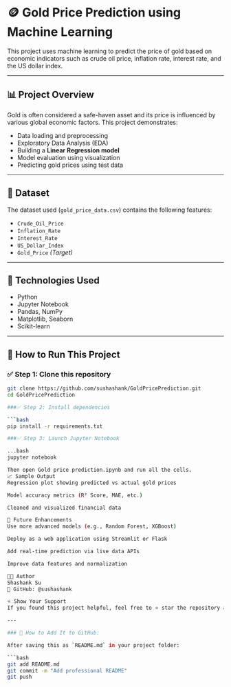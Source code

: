# 🪙 Gold Price Prediction using Machine Learning

This project uses machine learning to predict the price of gold based on economic indicators such as crude oil price, inflation rate, interest rate, and the US dollar index.

---

## 📊 Project Overview

Gold is often considered a safe-haven asset and its price is influenced by various global economic factors. This project demonstrates:

- Data loading and preprocessing
- Exploratory Data Analysis (EDA)
- Building a **Linear Regression model**
- Model evaluation using visualization
- Predicting gold prices using test data

---

## 📁 Dataset

The dataset used (`gold_price_data.csv`) contains the following features:

- `Crude_Oil_Price`  
- `Inflation_Rate`  
- `Interest_Rate`  
- `US_Dollar_Index`  
- `Gold_Price` *(Target)*

---

## 🧠 Technologies Used

- Python
- Jupyter Notebook
- Pandas, NumPy
- Matplotlib, Seaborn
- Scikit-learn

---

## 🚀 How to Run This Project

### ✅ Step 1: Clone this repository

```bash
git clone https://github.com/sushashank/GoldPricePrediction.git
cd GoldPricePrediction

###✅ Step 2: Install dependencies

```bash
pip install -r requirements.txt

###✅ Step 3: Launch Jupyter Notebook

...bash
jupyter notebook

Then open Gold price prediction.ipynb and run all the cells.
📈 Sample Output
Regression plot showing predicted vs actual gold prices

Model accuracy metrics (R² Score, MAE, etc.)

Cleaned and visualized financial data

📌 Future Enhancements
Use more advanced models (e.g., Random Forest, XGBoost)

Deploy as a web application using Streamlit or Flask

Add real-time prediction via live data APIs

Improve data features and normalization

👨‍💻 Author
Shashank Su
🔗 GitHub: @sushashank

⭐️ Show Your Support
If you found this project helpful, feel free to ⭐️ star the repository and share it!

---

### 📌 How to Add It to GitHub:

After saving this as `README.md` in your project folder:

```bash
git add README.md
git commit -m "Add professional README"
git push



